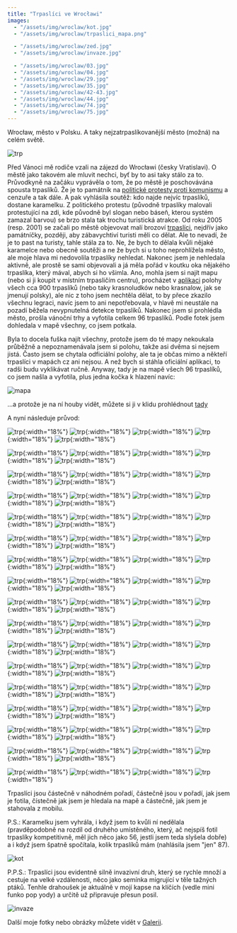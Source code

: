 ```yaml
---
title: "Trpaslíci ve Wrocławi"
images:
  - "/assets/img/wroclaw/kot.jpg"
  - "/assets/img/wroclaw/trpaslici_mapa.png"

  - "/assets/img/wroclaw/zed.jpg"
  - "/assets/img/wroclaw/invaze.jpg"

  - "/assets/img/wroclaw/03.jpg"
  - "/assets/img/wroclaw/04.jpg"
  - "/assets/img/wroclaw/29.jpg"
  - "/assets/img/wroclaw/35.jpg"
  - "/assets/img/wroclaw/42-43.jpg"
  - "/assets/img/wroclaw/44.jpg"
  - "/assets/img/wroclaw/74.jpg"
  - "/assets/img/wroclaw/75.jpg"
---
```


Wrocław, město v Polsku. A taky nejzatrpaslíkovanější město (možná) na celém světě. 

![trp](/assets/img/wroclaw/zed.jpg)

Před Vánoci mě rodiče vzali na zájezd do Wrocławi (česky Vratislavi). O městě jako takovém ale mluvit nechci, byť by to asi taky stálo za to. Průvodkyně na začáku vyprávěla o tom, že po městě je poschovávána spousta trpaslíků. Že je to památník na [politické protesty proti komunismu](https://cs.wikipedia.org/wiki/Oran%C5%BEov%C3%A1_alternativa) a cenzuře a tak dále. A pak vyhlásila soutěž: kdo najde nejvíc trpaslíků, dostane karamelku. 
Z politického protestu (původně trpaslíky malovali protestující na zdi, kde původně byl slogan nebo báseň, kterou systém zamazal barvou) se brzo stala tak trochu turistická atrakce. Od roku 2005 (resp. 2001) se začali po městě objevovat malí brozoví [trpaslíci](https://en.wikipedia.org/wiki/Wroc%C5%82aw_Dwarfs), nejdřív jako památníčky, později, aby zábavychtiví turisti měli co dělat. Ale to nevadí, že je to past na turisty, tahle stála za to. 
Ne, že bych to dělala kvůli nějaké karamelce nebo obecně soutěži a ne že bych si u toho neprohlížela město, ale moje hlava mi nedovolila trpaslíky nehledat. Nakonec jsem je nehledala aktivně, ale prostě se sami objevovali a já měla pořád v koutku oka nějakého trpaslíka, který mával, abych si ho všimla. 
Ano, mohla jsem si najít mapu (nebo si ji koupit v místním trpasličím centru), procházet v [aplikaci](https://cubesoft.pl/project/go-wroclaw-dwarfs/) polohy všech cca 900 trpaslíků (nebo taky krasnoludków nebo krasnalow, jak se jmenují polsky), ale nic z toho jsem nechtěla dělat, to by přece zkazilo všechnu legraci, navíc jsem to ani nepotřebovala, v hlavě mi neustále na pozadí běžela nevypnutelná detekce trpaslíků. 
Nakonec jsem si prohlédla město, prošla vánoční trhy a vyfotila celkem 96 trpaslíků. Podle fotek jsem dohledala v mapě všechny, co jsem potkala. 

Byla to docela fuška najít všechny, protože jsem do té mapy nekoukala průběžně a nepoznamenávala jsem si polohu, takže asi dvěma si nejsem jistá. Často jsem se chytala odficiální polohy, ale ta je občas mimo a někteří trpaslíci v mapách cz ani nejsou. A než bych si stáhla oficiální aplikaci, to radši budu vyklikávat ručně. 
Anyway, tady je na mapě všech 96 trpaslíků, co jsem našla a vyfotila, plus jedna kočka k hlazení navíc: 

![mapa](/assets/img/wroclaw/trpaslici_mapa.png)

...a protože je na ní houby vidět, můžete si ji v klidu prohlédnout [tady](https://mapy.cz/s/hazozanusu)

A nyní následuje průvod: 

![trp](/assets/img/wroclaw/01.jpg){:width="18%"}
![trp](/assets/img/wroclaw/02.jpg){:width="18%"}
![trp](/assets/img/wroclaw/03.jpg){:width="18%"}
![trp](/assets/img/wroclaw/04.jpg){:width="18%"}
![trp](/assets/img/wroclaw/05.jpg){:width="18%"}

![trp](/assets/img/wroclaw/06.jpg){:width="18%"}
![trp](/assets/img/wroclaw/07.jpg){:width="18%"}
![trp](/assets/img/wroclaw/08-09.jpg){:width="18%"}
![trp](/assets/img/wroclaw/10.jpg){:width="18%"}
![trp](/assets/img/wroclaw/11.jpg){:width="18%"}

![trp](/assets/img/wroclaw/12-13.jpg){:width="18%"}
![trp](/assets/img/wroclaw/14-15.jpg){:width="18%"}
![trp](/assets/img/wroclaw/16.jpg){:width="18%"}
![trp](/assets/img/wroclaw/17.jpg){:width="18%"}
![trp](/assets/img/wroclaw/18.jpg){:width="18%"}

![trp](/assets/img/wroclaw/19.jpg){:width="18%"}
![trp](/assets/img/wroclaw/20.jpg){:width="18%"}
![trp](/assets/img/wroclaw/21.jpg){:width="18%"}
![trp](/assets/img/wroclaw/22.jpg){:width="18%"}
![trp](/assets/img/wroclaw/23.jpg){:width="18%"}

![trp](/assets/img/wroclaw/24.jpg){:width="18%"}
![trp](/assets/img/wroclaw/25.jpg){:width="18%"}
![trp](/assets/img/wroclaw/26.jpg){:width="18%"}
![trp](/assets/img/wroclaw/27.jpg){:width="18%"}
![trp](/assets/img/wroclaw/28.jpg){:width="18%"}

![trp](/assets/img/wroclaw/29.jpg){:width="18%"}
![trp](/assets/img/wroclaw/30.jpg){:width="18%"}
![trp](/assets/img/wroclaw/31.jpg){:width="18%"}
![trp](/assets/img/wroclaw/32.jpg){:width="18%"}
![trp](/assets/img/wroclaw/33.jpg){:width="18%"}

![trp](/assets/img/wroclaw/34.jpg){:width="18%"}
![trp](/assets/img/wroclaw/35.jpg){:width="18%"}
![trp](/assets/img/wroclaw/36.jpg){:width="18%"}
![trp](/assets/img/wroclaw/37-38-39.jpg){:width="18%"}
![trp](/assets/img/wroclaw/40.jpg){:width="18%"}

![trp](/assets/img/wroclaw/41.jpg){:width="18%"}
![trp](/assets/img/wroclaw/42-43.jpg){:width="18%"}
![trp](/assets/img/wroclaw/44.jpg){:width="18%"}
![trp](/assets/img/wroclaw/45.jpg){:width="18%"}
![trp](/assets/img/wroclaw/46.jpg){:width="18%"}

![trp](/assets/img/wroclaw/47.jpg){:width="18%"}
![trp](/assets/img/wroclaw/48.jpg){:width="18%"}
![trp](/assets/img/wroclaw/49-50.jpg){:width="18%"}
![trp](/assets/img/wroclaw/51.jpg){:width="18%"}
![trp](/assets/img/wroclaw/52.jpg){:width="18%"}

![trp](/assets/img/wroclaw/53.jpg){:width="18%"}
![trp](/assets/img/wroclaw/54-55.jpg){:width="18%"}
![trp](/assets/img/wroclaw/56.jpg){:width="18%"}
![trp](/assets/img/wroclaw/57.jpg){:width="18%"}
![trp](/assets/img/wroclaw/58.jpg){:width="18%"}

![trp](/assets/img/wroclaw/59.jpg){:width="18%"}
![trp](/assets/img/wroclaw/60.jpg){:width="18%"}
![trp](/assets/img/wroclaw/61.jpg){:width="18%"}
![trp](/assets/img/wroclaw/62.jpg){:width="18%"}
![trp](/assets/img/wroclaw/63-64.jpg){:width="18%"}

![trp](/assets/img/wroclaw/65-66.jpg){:width="18%"}
![trp](/assets/img/wroclaw/67.jpg){:width="18%"}
![trp](/assets/img/wroclaw/68.jpg){:width="18%"}
![trp](/assets/img/wroclaw/69.jpg){:width="18%"}
![trp](/assets/img/wroclaw/70.jpg){:width="18%"}

![trp](/assets/img/wroclaw/71.jpg){:width="18%"}
![trp](/assets/img/wroclaw/72.jpg){:width="18%"}
![trp](/assets/img/wroclaw/73.jpg){:width="18%"}
![trp](/assets/img/wroclaw/74.jpg){:width="18%"}
![trp](/assets/img/wroclaw/75.jpg){:width="18%"}

![trp](/assets/img/wroclaw/76-77-78.jpg){:width="18%"}
![trp](/assets/img/wroclaw/79.jpg){:width="18%"}
![trp](/assets/img/wroclaw/80.jpg){:width="18%"}
![trp](/assets/img/wroclaw/81.jpg){:width="18%"}
![trp](/assets/img/wroclaw/82.jpg){:width="18%"}

![trp](/assets/img/wroclaw/83.jpg){:width="18%"}
![trp](/assets/img/wroclaw/84.jpg){:width="18%"}
![trp](/assets/img/wroclaw/85.jpg){:width="18%"}
![trp](/assets/img/wroclaw/86.jpg){:width="18%"}
![trp](/assets/img/wroclaw/87.jpg){:width="18%"}

![trp](/assets/img/wroclaw/88.jpg){:width="18%"}
![trp](/assets/img/wroclaw/89.jpg){:width="18%"}
![trp](/assets/img/wroclaw/90.jpg){:width="18%"}
![trp](/assets/img/wroclaw/91.jpg){:width="18%"}
![trp](/assets/img/wroclaw/92.jpg){:width="18%"}

![trp](/assets/img/wroclaw/93.jpg){:width="18%"}
![trp](/assets/img/wroclaw/94.jpg){:width="18%"}
![trp](/assets/img/wroclaw/95.jpg){:width="18%"}
![trp](/assets/img/wroclaw/96.jpg){:width="18%"}

Trpaslíci jsou částečně v náhodném pořadí, částečně jsou v pořadí, jak jsem je fotila, čístečně jak jsem je hledala na mapě a částečně, jak jsem je stahovala z mobilu. 

P.S.: Karamelku jsem vyhrála, i když jsem to kvůli ní nedělala (pravděpodobně na rozdíl od druhého umístěného, který, ač nejspíš fotil trpaslíky kompetitivně, měl jich něco jako 56, jestli jsem teda slyšela dobře) a i když jsem špatně spočítala, kolik trpaslíků mám (nahlásila jsem "jen" 87). 

![kot](/assets/img/wroclaw/kot.jpg)

P.P.S.: Trpaslíci jsou evidentně silně invazivní druh, který se rychle množí a cestuje na velké vzdálenosti, něco jako semínka migrující v těle tažných ptáků. Tenhle drahoušek je aktuálně v mojí kapse na klíčích (vedle mini funko pop yody) a určitě už připravuje přesun posil. 

![invaze](/assets/img/wroclaw/invaze.jpg)

Další moje fotky nebo obrázky můžete vidět v [Galerii](/galerie/).
